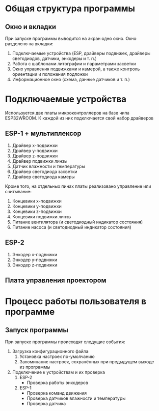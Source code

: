 # Общая структура программы

## Окно и вкладки
	
При запуске программы выводится на экран одно окно. Окно разделено на вкладки:

1. Подключаемые устройства (ESP, драйверы подвижек, драйверы светодиодов, датчики, энкодеры и т. п.)
2. Работа с шаблонами литографии и параметрами засветки
3. Окно управления подвижками и камерой, а также контроль ориентации и положения подложки
4. Информационное окно (схема, данные датчиков и т. п.)

# Подключаемые устройства

Используется две платы микроконтроллеров на базе чипа ESP32WROOM. К каждой из них подключается свой набор драйверов

## ESP-1 + мультиплексор

1. Драйвер x-подвижки 
2. Драйвер y-подвижки
3. Драйвер z-подвижки
4. Драйвер подвижки линзы
5. Датчик влажности и температуры
6. Драйвер светодиода засветки
7. Драйвер светодиода камеры

Кроме того, на отдельных пинах платы реализовано управление или считывание:

1. Концевики x-подвижки
2. Концевики y-подвижки
3. Концевики z-подвижки
4. Концевики подвижки линзы
5. Питание вентилятора (и светодиодный индикатор состояния)
6. Питание насоса (и светодиодный индикатор состояния)

## ESP-2

1. Энкодер x-подвижки
2. Энкодер y-подвижки
3. Энкодер z-подвижки

## Плата управления проектором


# Процесс работы пользователя в программе

## Запуск программы

При запуске программы происходят следущие события:

1. Загрузка конфигурационного файла
	1. Установка настроек по-умолчанию
	2. Запоминание настроек, сохранённых при предыдущем выходе из программы
2. Подключение к устройствам и их проверка
	1. ESP-2
		- Проверка работы энкодеров
	2. ESP-1
		- Проверка команд движения
		- Проверка датчиков влажности и температуры
		- Проверка датчика
